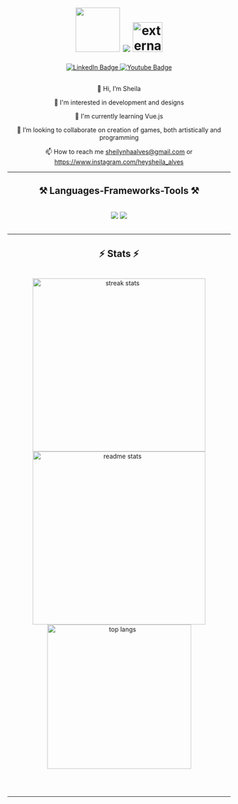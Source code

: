 <div id="header" align="center">
  
  <h1 align="center">
      <img src="https://media.tenor.com/NlnpmndaKagAAAAi/mixflavor-coko.gif" width="100"/>
      <img src="https://readme-typing-svg.herokuapp.com/?font=Righteous&size=35&center=true&vCenter=true&width=500&height=70&duration=4000&lines=Hello+There!+👋;+I'm+Sheila+Alves!;" />
      <!--<img src="https://www.shareicon.net/data/128x128/2016/11/21/854790_kenobi_512x512.png" width="50px">-->
      <img width="67" height="67" src="https://img.icons8.com/external-flat-icons-inmotus-design/67/external-Obi-Wan-star-wars-flat-icons-inmotus-design.png" alt="external-Obi-Wan-star-wars-flat-icons-inmotus-design"/>
  </h1>
  
  <div id="badges">
    <a href="https://www.linkedin.com/in/sheila-alves-952053102/">
      <img src="https://img.shields.io/badge/LinkedIn-blue?style=for-the-badge&logo=linkedin&logoColor=white" alt="LinkedIn Badge"/>
    </a>
    <a href="https://www.instagram.com/heysheila_alves">
      <img src="https://img.shields.io/badge/Instagram-blueviolet?style=for-the-badge&logo=instagram&logoColor=white" alt="Youtube Badge"/>
    </a>
  </div>
  <img src="https://komarev.com/ghpvc/?username=Sheila724&style=flat-square&color=7AB1F0" alt=""/>
  <br/>
  
  
</div>

<br/>

<div align="center">

👋 Hi, I’m Sheila

👀 I'm interested in development and designs

🌱 I'm currently learning Vue.js

💞️ I’m looking to collaborate on creation of games, both artistically and programming

📫 How to reach me sheilynhaalves@gmail.com or https://www.instagram.com/heysheila_alves

 </div>

 <hr/>
 
<h2 align="center">⚒️ Languages-Frameworks-Tools ⚒️</h2>
<br/>
<div align="center">
    <img src="https://skillicons.dev/icons?i=figma,github,html,css,vue,react,mysql" />
    <img src="https://skillicons.dev/icons?i=nodejs,javascript,typescript"/><br>
</div>

<br/>
<hr/>

<h2 align="center">⚡ Stats ⚡</h2>
<br>
<div align=center>
  <img width=390 src="https://github-readme-streak-stats-salesp07.vercel.app/?user=Sheila724&count_private=true&theme=react&border_radius=10" alt="streak stats"/>
  <img width=390 src="https://github-readme-stats-salesp07.vercel.app/api?username=Sheila724&count_private=true&show_icons=true&theme=react&rank_icon=github&border_radius=10" alt="readme stats" />
  <br/>
  <img width=325 align="center" src="https://github-readme-stats-salesp07.vercel.app/api/top-langs/?username=Sheila724&hide=HTML&langs_count=8&layout=compact&theme=react&border_radius=10&size_weight=0.5&count_weight=0.5&exclude_repo=github-readme-stats" alt="top langs" />
</div>

<br/><br/>

<hr/>
